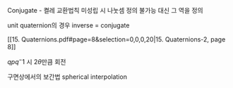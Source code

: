 Conjugate - 켤레
교환법칙 미성립 시 나눗셈 정의 불가능
대신 그 역을 정의

unit quaternion의 경우 inverse = conjugate

[[15. Quaternions.pdf#page=8&selection=0,0,0,20|15. Quaternions-2, page 8]]

$qpq^-1$ 시 2$\theta$만큼 회전

구면상에서의 보간법
spherical interpolation